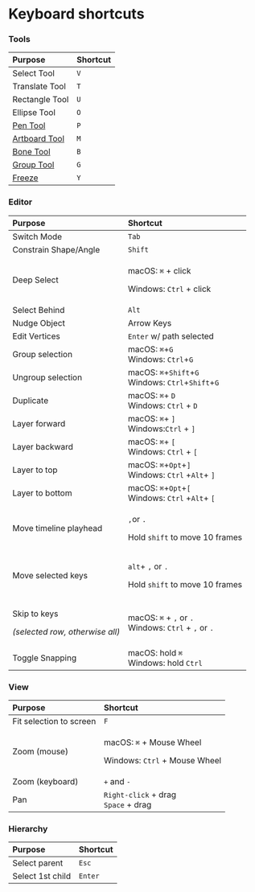 # Keyboard shortcuts

### Tools

| Purpose | Shortcut |
| :--- | :--- |
| Select Tool | `V` |
| Translate Tool | `T` |
| Rectangle Tool | `U` |
| Ellipse Tool | `O` |
| [Pen Tool](fundamentals/pen-tool/) | `P` |
| [Artboard Tool](fundamentals/artboards.md) | `M` |
| [Bone Tool](manipulating-shapes/bones/) | `B` |
| [Group Tool](fundamentals/groups/) | `G` |
| [Freeze](manipulating-shapes/origin-and-freeze.md) | `Y` |

### **Editor**

<table>
  <thead>
    <tr>
      <th style="text-align:left"><b>Purpose</b>
      </th>
      <th style="text-align:left">Shortcut</th>
    </tr>
  </thead>
  <tbody>
    <tr>
      <td style="text-align:left">Switch Mode</td>
      <td style="text-align:left"><code>Tab </code>
      </td>
    </tr>
    <tr>
      <td style="text-align:left">Constrain Shape/Angle</td>
      <td style="text-align:left"><code>Shift</code>
      </td>
    </tr>
    <tr>
      <td style="text-align:left">Deep Select</td>
      <td style="text-align:left">
        <p>macOS: <code>&#x2318;</code> + click</p>
        <p>Windows: <code>Ctrl</code> + click</p>
      </td>
    </tr>
    <tr>
      <td style="text-align:left">Select Behind</td>
      <td style="text-align:left"><code>Alt</code>
      </td>
    </tr>
    <tr>
      <td style="text-align:left">Nudge Object</td>
      <td style="text-align:left">Arrow Keys</td>
    </tr>
    <tr>
      <td style="text-align:left">Edit Vertices</td>
      <td style="text-align:left"><code>Enter</code> w/ path selected</td>
    </tr>
    <tr>
      <td style="text-align:left">Group selection</td>
      <td style="text-align:left">macOS: <code>&#x2318;</code>+<code>G</code> 
        <br />Windows: <code>Ctrl</code>+<code>G</code>
      </td>
    </tr>
    <tr>
      <td style="text-align:left">Ungroup selection</td>
      <td style="text-align:left">macOS: <code>&#x2318;</code>+<code>Shift</code>+<code>G</code> 
        <br />Windows: <code>Ctrl</code>+<code>Shift</code>+<code>G</code>
      </td>
    </tr>
    <tr>
      <td style="text-align:left">Duplicate</td>
      <td style="text-align:left">macOS: <code>&#x2318;</code>+ <code>D</code> 
        <br />Windows: <code>Ctrl</code> + <code>D</code>
      </td>
    </tr>
    <tr>
      <td style="text-align:left">Layer forward</td>
      <td style="text-align:left">macOS: <code>&#x2318;</code>+ <code>]</code> 
        <br />Windows:<code>Ctrl</code> + <code>]</code>
      </td>
    </tr>
    <tr>
      <td style="text-align:left">Layer backward</td>
      <td style="text-align:left">macOS: <code>&#x2318;</code>+ <code>[</code> 
        <br />Windows: <code>Ctrl</code> + <code>[</code>
      </td>
    </tr>
    <tr>
      <td style="text-align:left">Layer to top</td>
      <td style="text-align:left">macOS: <code>&#x2318;</code>+<code>Opt</code>+<code>]</code> 
        <br />Windows: <code>Ctrl</code> +<code>Alt</code>+ <code>]</code>
      </td>
    </tr>
    <tr>
      <td style="text-align:left">Layer to bottom</td>
      <td style="text-align:left">macOS: <code>&#x2318;</code>+<code>Opt</code>+<code>[</code> 
        <br />Windows: <code>Ctrl</code> +<code>Alt</code>+ <code>[</code>
      </td>
    </tr>
    <tr>
      <td style="text-align:left">Move timeline playhead</td>
      <td style="text-align:left">
        <p><code>,</code>or <code>.</code> 
        </p>
        <p>Hold <code>shift</code> to move 10 frames</p>
      </td>
    </tr>
    <tr>
      <td style="text-align:left">Move selected keys</td>
      <td style="text-align:left">
        <p><code>alt</code>+ <code>,</code> or <code>.</code> 
        </p>
        <p>Hold <code>shift</code> to move 10 frames</p>
      </td>
    </tr>
    <tr>
      <td style="text-align:left">
        <p>Skip to keys</p>
        <p><em>(selected row, otherwise all)</em>
        </p>
        <p></p>
      </td>
      <td style="text-align:left">macOS: <code>&#x2318;</code> + <code>,</code> or <code>.</code> 
        <br />Windows: <code>Ctrl</code> + <code>,</code> or <code>.</code> 
      </td>
    </tr>
    <tr>
      <td style="text-align:left">Toggle Snapping</td>
      <td style="text-align:left">macOS: hold <code>&#x2318;</code> 
        <br />Windows: hold <code>Ctrl</code> 
      </td>
    </tr>
  </tbody>
</table>

### View

<table>
  <thead>
    <tr>
      <th style="text-align:left">Purpose</th>
      <th style="text-align:left">Shortcut</th>
    </tr>
  </thead>
  <tbody>
    <tr>
      <td style="text-align:left">Fit selection to screen</td>
      <td style="text-align:left"><code>F</code>
      </td>
    </tr>
    <tr>
      <td style="text-align:left">Zoom (mouse)</td>
      <td style="text-align:left">
        <p>macOS: <code>&#x2318;</code> + Mouse Wheel</p>
        <p>Windows: <code>Ctrl</code> + Mouse Wheel</p>
      </td>
    </tr>
    <tr>
      <td style="text-align:left">Zoom (keyboard)</td>
      <td style="text-align:left"><code>+</code> and <code>-</code>
      </td>
    </tr>
    <tr>
      <td style="text-align:left">Pan</td>
      <td style="text-align:left"><code>Right-click</code> + drag
        <br /><code>Space</code> + drag</td>
    </tr>
  </tbody>
</table>

### Hierarchy

| Purpose | Shortcut |
| :--- | :--- |
| Select parent | `Esc` |
| Select 1st child | `Enter` |

